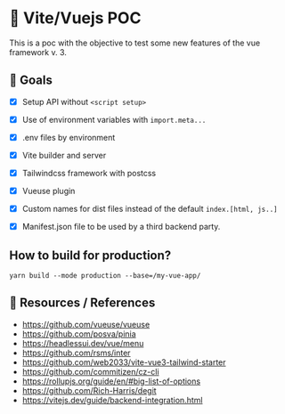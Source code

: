 # :tada: Vite/Vuejs POC

This is a poc with the objective to test some new features of the vue framework v. 3. 

## :rocket: Goals

- [x] Setup API without `<script setup>` 
- [x] Use of environment variables with `import.meta...`
- [x] .env files by environment
- [x] Vite builder and server
- [x] Tailwindcss framework with postcss
- [x] Vueuse plugin
- [x] Custom names for dist files instead of the default `index.[html, js..]`
- [x] Manifest.json file to be used by a third backend party. 


## How to build for production?

```
yarn build --mode production --base=/my-vue-app/
```

## :pushpin: Resources / References
- https://github.com/vueuse/vueuse
- https://github.com/posva/pinia
- https://headlessui.dev/vue/menu
- https://github.com/rsms/inter
- https://github.com/web2033/vite-vue3-tailwind-starter
- https://github.com/commitizen/cz-cli
- https://rollupjs.org/guide/en/#big-list-of-options
- https://github.com/Rich-Harris/degit
- https://vitejs.dev/guide/backend-integration.html
